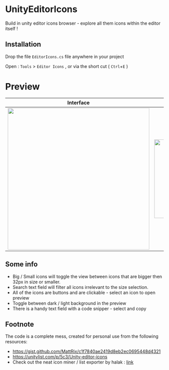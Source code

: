 # UnityEditorIcons

Build in unity editor icons browser - explore all them icons within the editor itself ! 

## Installation

Drop the file `EditorIcons.cs` file anywhere in your project  

Open : `Tools` > `Editor Icons` , or via the short cut ( `Ctrl`+`E` )

# Preview

| Interface | Tall |
|------------|-------------|
| <img src="https://raw.githubusercontent.com/nukadelic/UnityEditorIcons/master/preview.png" width="450"> | <img src="https://raw.githubusercontent.com/nukadelic/UnityEditorIcons/master/preview-tall.png" width="250"> |

## Some info

* Big / Small icons will toggle the view between icons that are bigger then 32px in size or smaller. 
* Search text field will filter all icons irrelevant to the size selection. 
* All of the icons are buttons and are clickable - select an icon to open preview
* Toggle between dark / light background in the preview 
* There is a handy text field with a code snipper - select and copy

## Footnote

The code is a complete mess, created for personal use from the following resources:
* https://gist.github.com/MattRix/c1f7840ae2419d8eb2ec0695448d4321
* https://unitylist.com/p/5c3/Unity-editor-icons
* Check out the neat icon miner / list exporter by halak : [link](https://github.com/halak/unity-editor-icons/blob/master/Assets/Editor/IconMiner.cs)
